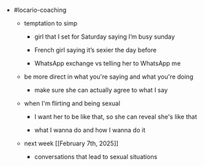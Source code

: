 - #locario-coaching
	 - temptation to simp
		 - girl that I set for Saturday saying I’m busy sunday

		 - French girl saying it’s sexier the day before

		 - WhatsApp exchange vs telling her to WhatsApp me

	 - be more direct in what you're saying and what you're doing
		 - make sure she can actually agree to what I say

	 - when I'm flirting and being sexual
		 - I want her to be like that, so she can reveal she's like that

		 - what I wanna do and how I wanna do it

	 - next week [[February 7th, 2025]]
		 - conversations that lead to sexual situations
